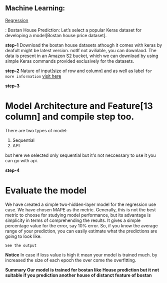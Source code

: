 ## Machine Learning:
[Regression](#A)




: Bostan House Prediction:
Let’s select a popular Keras dataset for developing
a model[Bostan house price dataset]. 

**step-1**
Download the bostan house datasets athough it comes with keras by deafult might be latest version.
<a id='#A'>not</a>If not aviliable, you can downlaod.
The data is present in an Amazon S2 bucket, which we can
download by using simple Keras commands provided exclusively for the
datasets.

**step-2**
Nature of input[size of row and column] and as well as label
`for more information` <a href = "http://lib.stat.cmu.edu/datasets/boston."> visit here</a>

**step-3**
# Model Architecture and Feature[13 column] and compile step too.
There are two types of model:
<ol> <li>Sequential</li><li>API</li> </ol>
but here we selected only sequential but it's not neccessary to use it you can go with
api.

**step-4**
# Evaluate the model
We have created a simple two-hidden-layer model for the regression
use case. We have chosen MAPE as the metric. Generally, this is not the
best metric to choose for studying model performance, but its advantage
is simplicity in terms of comprehending the results. It gives a simple
percentage value for the error, say 10% error. So, if you know the average
range of your prediction, you can easily estimate what the predictions are
going to look like.

`See the output`

**Notice**
In case if loss value is high it mean your model is trained much.
by increased the size of each epoch the over come the overfitting.

**Summary**
**Our model is trained for bostan like House prediction but it not suitable if you prediction
another house of distanct feature of bostan**

